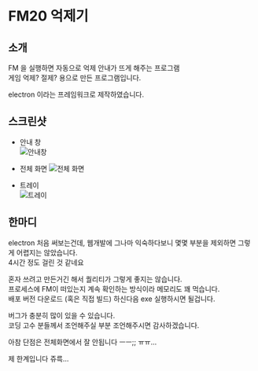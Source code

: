 # FM20 억제기


## 소개
FM 을 실행하면 자동으로 억제 안내가 뜨게 해주는 프로그램  
게임 억제? 절제? 용으로 만든 프로그램입니다.

electron 이라는 프레임워크로 제작하였습니다.  


## 스크린샷
- 안내 창  
![안내창](https://i.imgur.com/k9IAR4z.png)

- 전체 화면
![전체 화면](https://i.imgur.com/suzadaY.png)

- 트레이  
![트레이](https://i.imgur.com/zCnQyxv.png)


## 한마디
electron 처음 써보는건데, 웹개발에 그나마 익숙하다보니 몇몇 부분을 제외하면 그렇게 어렵지는 않았습니다.  
4시간 정도 걸린 것 같네요  

혼자 쓰려고 만든거긴 해서 퀄리티가 그렇게 좋지는 않습니다.  
프로세스에 FM이 떠있는지 계속 확인하는 방식이라 메모리도 꽤 먹습니다.  
배포 버전 다운로드 (혹은 직접 빌드) 하신다음 exe 실행하시면 될겁니다.  

버그가 충분히 많이 있을 수 있습니다.  
코딩 고수 분들께서 조언해주실 부분 조언해주시면 감사하겠습니다.  

아참 단점은 전체화면에서 잘 안됩니다 ㅡㅡ;; ㅠㅠ...

제 한계입니다 쥬륵...